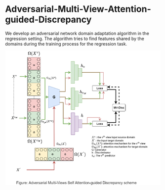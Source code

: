 # Adversarial-Multi-View-Attention-guided-Discrepancy
We develop an adversarial network domain adaptation algorithm in the regression setting. The algorithm tries to find features shared by the domains during the training process for the regression task. 

![](./images/AMVSAD_Sheme.png)
